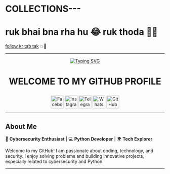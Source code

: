 # COLLECTIONS---  
# ruk bhai bna rha hu 😂 ruk thoda 👨‍💻  

[follow kr tab tak](https://www.instagram.com/mr_yash_sant) 💥🚀  

---

<!--# WORK IN PROGRESS ⏳  
# yeh bhi chal rha hai, thoda time lagega 🕐👨‍💻  
[follow kr le, sab ho jayega](https://www.instagram.com/mr_yash_sant) 📲💡  

---

# LOADING...  
# bas thodi der me, sab dikhega 🔥💻  
[wait for it...](https://www.instagram.com/mr_yash_sant) ⏳🔥  

---

# FINAL TOUCHES 🎨  
# yeh final touch hai, dhyan se dekhna 👀  
[check out the updates](https://www.instagram.com/mr_yash_sant) 📸🌟  

---

# DON'T PANIC 😱  
# sab ho jayega, chill! 😎✌️  
[stay tuned](https://www.instagram.com/mr_yash_sant) ⚡💥 --> 

<p align="center">
  <a href="#"><img src="http://readme-typing-svg.herokuapp.com?color=d1fa02&center=true&vCenter=true&multiline=false&lines=calections+lucky+git" alt="Typing SVG"></a>
</p>

# <p align="center"><b>WELCOME TO MY GITHUB PROFILE</b></p>

<p align="center">
  <a href="https://www.facebook.com/yash.santys?mibextid=ZbWKwL" target="blank"><img align="center" src="https://github.com/gauravghongde/social-icons/blob/master/SVG/Color/Facebook.svg" alt="Facebook" height="40" width="40" /></a>
  <a href="https://www.instagram.com/mr_yash_sant" target="blank"><img align="center" src="https://raw.githubusercontent.com/rahuldkjain/github-profile-readme-generator/master/src/images/icons/Social/instagram.svg" alt="Instagram" height="40" width="40" /></a>
  <a href="https://t.me/cyberluckysant" target="blank"><img align="center" src="https://github.com/gauravghongde/social-icons/blob/master/SVG/Color/Telegram.svg" alt="Telegram" height="40" width="40" /></a>
  <a href="https://whatsapp.com/channel/0029Vabe2tCGOj9mY5mnIl3n" target="blank"><img align="center" src="https://github.com/gauravghongde/social-icons/blob/master/SVG/Color/WhatsApp.svg" alt="WhatsApp" height="40" width="40" /></a>
  <a href="https://github.com/cyb3r-luckysant" target="blank"><img align="center" src="https://github.com/gauravghongde/social-icons/blob/master/SVG/Color/Github.svg" alt="GitHub" height="40" width="40" /></a>
</p>

---

## About Me
🔐 **Cybersecurity Enthusiast** | 💻 **Python Developer** | 🌍 **Tech Explorer**

Welcome to my GitHub! I am passionate about coding, technology, and security. I enjoy solving problems and building innovative projects, especially related to cybersecurity and Python.

---
